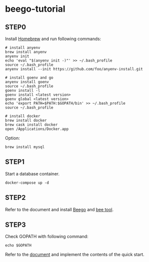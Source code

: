 # beego-tutorial

## STEP0

Install [Homebrew](https://brew.sh/index_ja) and run following commands:

```
# install anyenv
brew install anyenv
anyenv init
echo 'eval "$(anyenv init -)"' >> ~/.bash_profile
source ~/.bash_profile
anyenv install --init https://github.com/foo/anyenv-install.git

# install goenv and go
anyenv install goenv
source ~/.bash_profile
goenv install -l
goenv install <latest version>
goenv global <latest version>
echo 'export PATH=$PATH:$GOPATH/bin' >> ~/.bash_profile
source ~/.bash_profile

# install docker
brew install docker
brew cask install docker
open /Applications/Docker.app
```

Option:

```
brew install mysql
```

## STEP1

Start a database container.

```
docker-compose up -d
```

## STEP2

Refer to the document and install [Beego](https://beego.me/docs/install#installing-beego) and [bee tool](https://beego.me/docs/install/bee.md#installing-bee-tool).

## STEP3

Check GOPATH with following command:

```
echo $GOPATH
```

Refer to the [document](https://beego.me/docs/quickstart/#quickstart) and implement the contents of the quick start.
